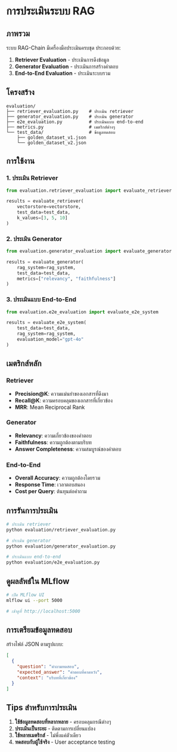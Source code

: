 # การประเมินระบบ RAG

## ภาพรวม

ระบบ RAG-Chain มีเครื่องมือประเมินครบชุด ประกอบด้วย:

1. **Retriever Evaluation** - ประเมินการดึงข้อมูล
2. **Generator Evaluation** - ประเมินการสร้างคำตอบ  
3. **End-to-End Evaluation** - ประเมินระบบรวม

## โครงสร้าง

```
evaluation/
├── retriever_evaluation.py    # ประเมิน retriever
├── generator_evaluation.py    # ประเมิน generator
├── e2e_evaluation.py          # ประเมินแบบ end-to-end
├── metrics.py                 # เมตริกส์ต่างๆ
└── test_data/                 # ข้อมูลทดสอบ
    ├── golden_dataset_v1.json
    └── golden_dataset_v2.json
```

## การใช้งาน

### 1. ประเมิน Retriever

```python
from evaluation.retriever_evaluation import evaluate_retriever

results = evaluate_retriever(
    vectorstore=vectorstore,
    test_data=test_data,
    k_values=[3, 5, 10]
)
```

### 2. ประเมิน Generator

```python
from evaluation.generator_evaluation import evaluate_generator

results = evaluate_generator(
    rag_system=rag_system,
    test_data=test_data,
    metrics=["relevancy", "faithfulness"]
)
```

### 3. ประเมินแบบ End-to-End

```python
from evaluation.e2e_evaluation import evaluate_e2e_system

results = evaluate_e2e_system(
    test_data=test_data,
    rag_system=rag_system,
    evaluation_model="gpt-4o"
)
```

## เมตริกส์หลัก

### Retriever
- **Precision@K**: ความแม่นยำของเอกสารที่ดึงมา
- **Recall@K**: ความครอบคลุมของเอกสารที่เกี่ยวข้อง
- **MRR**: Mean Reciprocal Rank

### Generator
- **Relevancy**: ความเกี่ยวข้องของคำตอบ
- **Faithfulness**: ความถูกต้องตามบริบท
- **Answer Completeness**: ความสมบูรณ์ของคำตอบ

### End-to-End
- **Overall Accuracy**: ความถูกต้องโดยรวม
- **Response Time**: เวลาตอบสนอง
- **Cost per Query**: ต้นทุนต่อคำถาม

## การรันการประเมิน

```bash
# ประเมิน retriever
python evaluation/retriever_evaluation.py

# ประเมิน generator
python evaluation/generator_evaluation.py

# ประเมินแบบ end-to-end
python evaluation/e2e_evaluation.py
```

## ดูผลลัพธ์ใน MLflow

```bash
# เปิด MLflow UI
mlflow ui --port 5000

# เข้าดูที่ http://localhost:5000
```

## การเตรียมข้อมูลทดสอบ

สร้างไฟล์ JSON ตามรูปแบบ:

```json
[
  {
    "question": "คำถามทดสอบ",
    "expected_answer": "คำตอบที่คาดหวัง",
    "context": "บริบทที่เกี่ยวข้อง"
  }
]
```

## Tips สำหรับการประเมิน

1. **ใช้ข้อมูลทดสอบที่หลากหลาย** - ครอบคลุมกรณีต่างๆ
2. **ประเมินเป็นระยะ** - ติดตามการเปลี่ยนแปลง
3. **ใช้หลายเมตริกส์** - ไม่พึ่งแค่ตัวเดียว
4. **ทดสอบกับผู้ใช้จริง** - User acceptance testing 